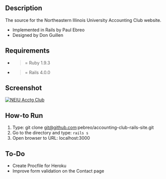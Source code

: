 Description
-----------
The source for the Northeastern Illinois University Accounting Club website.
 * Implemented in Rails by Paul Ebreo
 * Designed by Don Guillen

Requirements
---------------
* >= Ruby 1.9.3
* >= Rails 4.0.0

Screenshot
----------
[![NEIU Acctg Club](https://dl.dropboxusercontent.com/s/5yfdkmymiz10pkh/neiu-acctg-club-screenshot.PNG)]()


How-to Run
----------
1. Type: git clone git@github.com:pebreo/accounting-club-rails-site.git
2. Go to the directory and type: `rails s`
3. Open browser to URL: localhost:3000

To-Do
-----
* Create Procfile for Heroku
* Improve form validation on the Contact page
